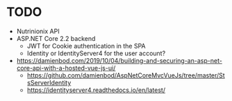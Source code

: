 # TODO
- Nutrinionix API
- ASP.NET Core 2.2 backend
	- JWT for Cookie authentication in the SPA
	- Identity or IdentityServer4 for the user account?
- https://damienbod.com/2019/10/04/building-and-securing-an-asp-net-core-api-with-a-hosted-vue-js-ui/
  - https://github.com/damienbod/AspNetCoreMvcVueJs/tree/master/StsServerIdentity
  - https://identityserver4.readthedocs.io/en/latest/